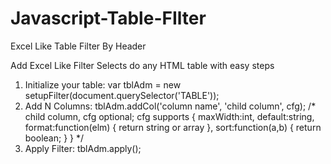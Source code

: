 # Javascript-Table-FIlter
Excel Like Table Filter By Header 

Add Excel Like Filter Selects do any HTML table with easy steps
1. Initialize your table:
var tblAdm = new setupFilter(document.querySelector('TABLE'));
3. Add N Columns:
tblAdm.addCol('column name', 'child column', cfg);
/*
child column, cfg optional;
cfg supports {
  maxWidth:int,
  default:string,
  format:function(elm) { return string or array },
  sort:function(a,b) { return boolean; } }
*/
5. Apply Filter:
tblAdm.apply();
